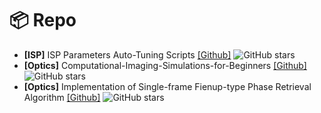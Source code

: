 # 📦 Repo
- **\[ISP\]** ISP Parameters Auto-Tuning Scripts [[Github]](https://github.com/coolsyn2000/ISP-AutoTuning) ![GitHub stars](https://img.shields.io/github/stars/coolsyn2000/ISP-AutoTuning?style=social)
- **\[Optics\]** Computational-Imaging-Simulations-for-Beginners [[Github]](https://github.com/coolsyn2000/Computational-Imaging-Simulations-for-Beginners) ![GitHub stars](https://img.shields.io/github/stars/coolsyn2000/Computational-Imaging-Simulations-for-Beginner?style=social)
- **\[Optics\]** Implementation of Single-frame Fienup-type Phase Retrieval Algorithm [[Github]](https://github.com/coolsyn2000/Phase-Retrieval-Fienup-Implementation) ![GitHub stars](https://img.shields.io/github/stars/coolsyn2000/Phase-Retrieval-Fienup-Implementation?style=social)

